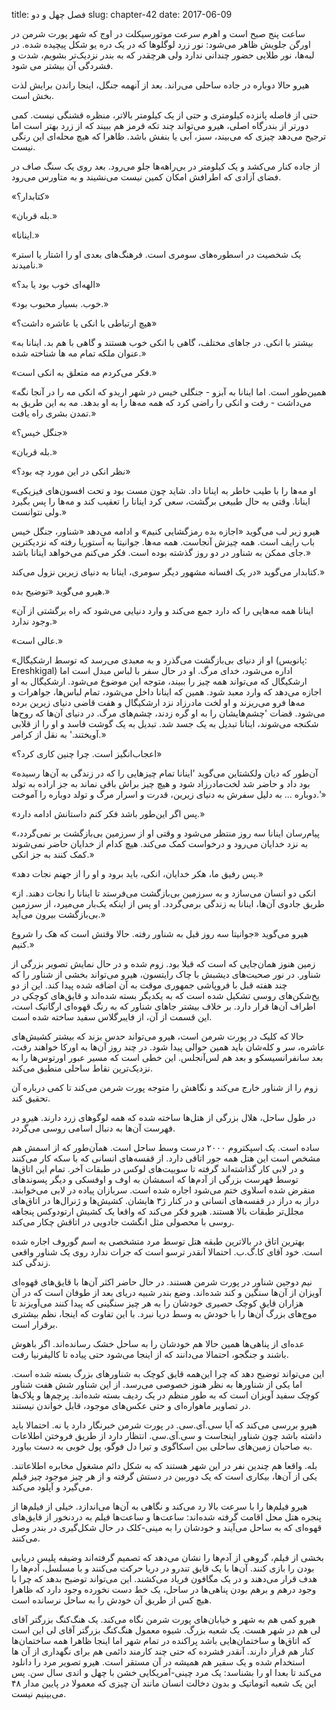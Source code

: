 title: فصل چهل و دو
slug: chapter-42
date: 2017-06-09


ساعت پنج صبح است و اهرم سرعت موتورسیکلت در اوج که شهر پورت شرمن در اورگن جلویش ظاهر می‌شود: نور زرد لوگلوها که در یک دره یو شکل پیچیده شده. در لبه‌ها، نور طلایی حضور چندانی ندارد ولی هرچقدر که به بندر نزدیک‌تر بشویم، شدت و فشردگی آن بیشتر می شود. 

هیرو حالا دوباره در جاده ساحلی می‌راند. بعد از آنهمه جنگل، اینجا راندن برایش لذت بخش است.

حتی از فاصله پانزده کیلومتری و حتی از یک کیلومتر بالاتر، منظره قشنگی نیست. کمی دورتر از بندرگاه اصلی، هیرو می‌تواند چند تکه قرمز هم ببیند که از زرد بهتر است اما ترجیح می‌دهد چیزی که می‌بیند، سبز، آبی یا بنفش باشد. ظاهرا که هیچ محله‌ای این رنگی نیست.

از جاده کنار می‌کشد و یک کیلومتر در بی‌راهه‌ها جلو می‌رود. بعد روی یک سنگ صاف در فضای آزادی که اطرافش امکان کمین نیست می‌نشیند و به متاورس می‌رود. 

«کتابدار؟»

«بله قربان.»

«اینانا.»

«یک شخصیت در اسطوره‌های سومری است. فرهنگ‌های بعدی او را اشتار یا استر نامیدند.»

«الهه‌ای خوب بود یا بد؟»

«خوب. بسیار محبوب بود.»

«هیچ ارتباطی با انکی یا عاشره داشت؟»

«بیشتر با انکی. در جاهای مختلف، گاهی با انکی خوب هستند و گاهی با هم بد. اینانا به عنوان ملکه تمام مه ها شناخته شده.»

«فکر می‌کردم مه متعلق به انکی است.»

«همین‌طور است. اما اینانا به آبزو - جنگلی خیس در شهر اریدو که انکی مه را در آنجا نگه می‌داشت - رفت و انکی را راضی کرد که همه مه‌ها را به او بدهد. مه به این طریق به تمدن بشری راه یافت.»

«جنگل خیس؟»

«بله قربان.»

«نظر انکی در این مورد چه بود؟»

«او مه‌ها را با طیب خاطر به اینانا داد. شاید چون مست بود و تحت افسون‌های فیزیکی اینانا. وقتی به حال طبیعی برگشت، سعی کرد اینانا را تعقیب کند و مه‌ها را پس بگیرد ولی نتوانست.»

هیرو زیر لب می‌گوید «اجازه بده رمزگشایی کنیم» و ادامه می‌دهد «شناور، جنگل خیس باب رایف است. همه چیزش آنجاست. همه مه‌ها. جوانیتا به آستوریا رفته که نزدیکترین جای ممکن به شناور در دو روز گذشته بوده است. فکر می‌کنم می‌خواهد اینانا باشد.»

کتابدار می‌گوید «در یک افسانه مشهور دیگر سومری، اینانا به دنیای زیرین نزول می‌کند.»

هیرو می‌گوید «توضیح بده.»

«اینانا همه مه‌هایی را که دارد جمع می‌کند و وارد دنیایی می‌شود که راه برگشتی از آن وجود ندارد.»

«عالی است.»

«او از دنیای بی‌بازگشت می‌گذرد و به معبدی می‌رسد که توسط ارشکیگال (پانویس: Ereshkigal) اداره می‌شود، خدای مرگ. او در حال سفر با لباس مبدل است اما ارشکیگال که می‌تواند همه چیز را ببیند، متوجه این موضوع می‌شود. ارشکیگال به او اجازه می‌دهد که وارد معبد شود. همین که اینانا داخل می‌شود، تمام لباس‌ها، جواهرات و مه‌ها فرو می‌ریزند و او لخت مادرزاد نزد ارشکیگال و هفت قاضی دنیای زیرین برده می‌شود. قضات 'چشم‌هایشان را به او گره زدند، چشم‌های مرگ. در دنیای آن‌ها که روح‌ها شکنجه می‌شوند، اینانا تبدیل به یک جسد شد. تبدیل به یک گوشت فاسد و او را از قلابی آویختند.' به نقل از کرامر.»

«اعجاب‌انگیز است. چرا چنین کاری کرد؟»

«آن‌طور که دیان ولکشتاین می‌گوید 'اینانا تمام چیزهایی را که در زندگی به آن‌ها رسیده بود داد و حاضر شد لخت‌مادرزاد شود و هیچ چیز براش باقی نماند به جز اراده به تولد دوباره ... به دلیل سفرش به دنیای زیرین، قدرت و اسرار مرگ و تولد دوباره را آموخت.'»

«پس اگر این‌طور باشد فکر کنم داستانش ادامه دارد.»

«پیام‌رسان اینانا سه روز منتظر می‌شود و وقتی او از سرزمین بی‌بازگشت بر نمی‌گردد، به نزد خدایان می‌رود و درخواست کمک می‌کند. هیچ کدام از خدایان حاضر نمی‌شوند کمک کنند به جز انکی.»

«پس رفیق ما، هکر خدایان، انکی، باید برود و او را از جهنم نجات دهد.»

«انکی دو انسان می‌سازد و به سرزمین بی‌بازگشت می‌فرستد تا اینانا را نجات دهند. از طریق جادوی آن‌ها، اینانا به زندگی برمی‌گردد. او پس از اینکه یک‌بار می‌میرد، از سرزمین بی‌بازگشت بیرون می‌آید.»

هیرو می‌گوید «جوانیتا سه روز قبل به شناور رفته. حالا وقتش است که هک را شروع کنیم.»

زمین هنوز همان‌جایی که است که قبلا بود. زوم شده و در حال نمایش تصویر بزرگی از شناور. در نور صحبت‌های دیشبش با چاک رایتسون، هیرو می‌تواند بخشی از شناور را که چند هفته قبل با فروپاشی جمهوری موقت به آن اضافه شده پیدا کند. این از دو یخ‌شکن‌های روسی تشکیل شده است که به یکدیگر بسته شده‌اند و قایق‌های کوچکی در اطراف آن‌ها قرار دارد. بر خلاف بیشتر جاهای شناور که به رنگ قهوه‌ای ارگانیک است، این قسمت از آن، از فایبرگلاس سفید ساخته شده است.

حالا که کلیک در پورت شرمن است، هیرو می‌تواند حدس بزند که بیشتر کشیش‌های عاشره، سر و کله‌شان باید همین حوالی پیدا شود. در چند روز آن‌ها به اورکا خواهند رفت، بعد سانفرانسیسکو و بعد هم لس‌آنجلس. این خطی است که مسیر عبور اورتوس‌ها را به نزدیک‌ترین نقاط ساحلی منطبق می‌کند. 

زوم را از شناور خارج می‌کند و نگاهش را متوجه پورت شرمن می‌کند تا کمی درباره آن تحقیق کند.

در طول ساحل، هلال بزرگی از هتل‌ها ساخته شده که همه لوگوهای زرد دارند. هیرو در فهرست آن‌ها به دنبال اسامی روسی می‌گردد. 

ساده است. یک اسپکتروم ۲۰۰۰ درست وسط ساحل است. همآن‌طور که از اسمش هم مشخص است این هتل همه جور اتاقی دارد. از قفسه‌های انسانی که با سکه کار می‌کنند و در لابی کار گذاشته‌اند گرفته تا سوییت‌های لوکس در طبقات آخر. تمام این اتاق‌ها توسط فهرست بزرگی از آدم‌ها که اسمشان به اوف و اوفسکی و دیگر پسوندهای منقرض شده اسلاوی ختم می‌شود اجاره شده است. سربازان پیاده در لابی می‌خوابند. دراز به دراز در قفسه‌های انسانی و در کنار ژ۳ هایشان. کشیش‌ها و ژنرال‌ها در اتاق‌های مجلل‌تر طبقات بالا هستند. هیرو فکر می‌کند که واقعا یک کشیش ارتودوکس پنجاهه روسی با محصولی مثل انگشت جادویی در اتاقش چکار می‌کند. 

بهترین اتاق در بالاترین طبقه هتل توسط مرد متشخصی به اسم گوروف اجاره شده است. خود آقای کا.گ.ب. احتمالا آنقدر ترسو است که جرات ندارد روی یک شناور واقعی زندگی کند. 

نیم دوجین شناور در پورت شرمن هستند. در حال حاضر اکثر آن‌ها با قایق‌های قهوه‌ای آویزان از آن‌ها سنگین و کند شده‌اند. وضع بندر شبیه دریای بعد از طوفان است که در آن هزاران قایق کوچک حصیری خودشان را به هر چیز سنگینی که پیدا کنند می‌آویزند تا موج‌های بزرگ آن‌ها را با خودش به وسط دریا نبرد. با این تفاوت که اینجا، نظم بیشتری برقرار است.

عده‌ای از پناهی‌ها همین حالا هم خودشان را به ساحل خشک رسانده‌اند. اگر باهوش باشند و جنگجو، احتمالا می‌دانند که از اینجا می‌شود حتی پیاده تا کالیفرنیا رفت.

این می‌تواند توضیح دهد که چرا این‌همه قایق کوچک به شناورهای بزرگ بسته شده است. اما یکی از شناورها به نظر هنوز خصوصی می‌رسد. از این شناور شش هفت شناور کوچک سفید آویزان است که به طور منظم در یک ردیف بسته شده‌اند. پرچم‌ها و پلاک‌ها در تصاویر ماهواره‌ای و حتی عکس‌های موجود، قابل خواندن نیستند. 

هیرو بررسی می‌کند که آیا سی.آی.سی. در پورت شرمن خبرنگار دارد یا نه. احتمالا باید داشته باشد چون شناور اینجاست و سی.آی.سی. انتظار دارد از طریق فروختن اطلاعات به صاحبان زمین‌های ساحلی بین اسکاگوی و تیرا دل فوگو، پول خوبی به دست بیاورد.

بله. واقعا هم چندین نفر در این شهر هستند که به شکل دائم مشغول مخابره اطلاعاتند. یکی از آن‌ها، بیکاری است که یک دوربین در دستش گرفته و از هر چیز موجود چیز فیلم می‌گیرد و آپلود می‌کند. 

هیرو فیلم‌ها را با سرعت بالا رد می‌کند و نگاهی به آن‌ها می‌اندازد. خیلی از فیلم‌ها از پنجره هتل محل اقامت گرفته شده‌اند: ساعت‌ها و ساعت‌ها فیلم به دردنخور از قایق‌های قهوه‌ای که به ساحل می‌آیند و خودشان را به مینی-کلک در حال شکل‌گیری در بندر وصل می‌کنند.

بخشی از فیلم‌، گروهی از آدم‌ها را نشان می‌دهد که تصمیم گرفته‌اند وضیفه پلیس دریایی بودن را بازی کنند. آن‌ها با یک قایق تندرو در دریا حرکت می‌کنند و با مسلسل، آدم‌ها را هدف قرار می‌‌دهند و در یک مگافون فریاد می‌کشند. این می‌تواند توضیح بدهد که چرا با وجود درهم و برهم بودن پناهی‌ها در ساحل، یک خط دست نخورده وجود دارد که ظاهرا هیچ کس از طریق آن خودش را به ساحل نرسانده است. 

هیرو کمی هم به شهر و خیابان‌های پورت شرمن نگاه می‌کند. یک هنگ‌کنگ بزرگتر آقای لی هم در شهر هست. یک شعبه بزرگ. شیوه معمول هنگ‌کنگ‌ بزرگتر آقای لی این است که اتاق‌ها و ساختمان‌هایی باشد پراکنده در تمام شهر اما اینجا ظاهرا همه ساختمان‌ها کنار هم قرار دارند. آنقدر فشرده که حتی چند کارمند دائمی هم برای نگهداری از آن ها استخدام شده و یک سفیر هم همیشه در آن مستقر است. هیرو تصویر مرد را دانلود می‌کند تا بعدا او را بشناسد: یک مرد چینی-آمریکایی خشن با چهل و اندی سال سن. پس این یک شعبه اتوماتیک و بدون دخالت انسان مانند آن چیزی که معمولا در پایین مدار ۴۸ می‌بینیم نیست.
